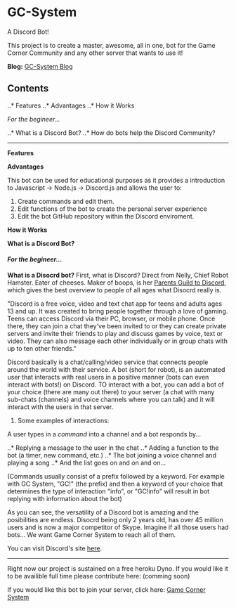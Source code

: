 # GC-System
A Discord Bot!

This project is to create a master, awesome, all in one, bot for the Game Corner Community and any other server that wants to use it!

**Blog:** [GC-System Blog](https://game-corner.000webhostapp.com/gc-system-blog/) 

## Contents

..* Features 
..* Advantages
..* How it Works

*For the begineer...*

..* What is a Discord Bot?
..* How do bots help the Discord Community?

---

__Features__

__Advantages__

This bot can be used for educational purposes as it provides a introduction to Javascript -> Node.js -> Discord.js and allows the user to:
1. Create commands and edit them.
2. Edit functions of the bot to create the personal server experience
2. Edit the bot GitHub repository within the Discord enviroment.

__How it Works__

__What is a Discord Bot?__

#### *For the begineer...*

__What is a Disocrd bot?__
First, what is Discord? Direct from Nelly, Chief Robot Hamster. Eater of cheeses. Maker of boops, is her [Parents Guild to Discord](https://blog.discordapp.com/parents-guide-to-discord-c77d91793e9c), which gives the best overview to people of all ages what Disocrd really is. 

"Discord is a free voice, video and text chat app for teens and adults ages 13 and up. It was created to bring people together through a love of gaming. Teens can access Discord via their PC, browser, or mobile phone. Once there, they can join a chat they’ve been invited to or they can create private servers and invite their friends to play and discuss games by voice, text or video. They can also message each other individually or in group chats with up to ten other friends."

Discord basically is a chat/calling/video service that connects people around the world with their service. 
A bot (short for robot), is an automated user that interacts with real users in a positive manner (bots can even interact with bots!) on Discord. TO interact with a bot, you can add a bot of your choice (there are many out there) to your server (a chat with many sub-chats (channels) and voice channels where you can talk) and it will interact with the users in that server. 
1. Some examples of interactions:

A user types in a *command* into a channel and a bot responds by...

..* Replying a message to the user in the chat
..* Adding a function to the bot (a timer, new command, etc.)
..* The bot joining a voice channel and playing a song
..* And the list goes on and on and on...

(Commands usually consist of a prefix followed by a keyword. For example with GC System, "GC!" (the prefix) and then a keyword of your choice that determines the type of interaction "info", or "GC!info" will result in bot replying with information about the bot)

As you can see, the versatility of a Discord bot is amazing and the posibilities are endless. Disocrd being only 2 years old, has over 45 million users and is now a major competitor of Skype. Imagine if all those users had bots... We want Game Corner System to reach all of them.

You can visit Discord's site [here](https://www.google.com/url?sa=t&rct=j&q=&esrc=s&source=web&cd=1&cad=rja&uact=8&ved=0ahUKEwiarPr56JvXAhUW0IMKHalZAcgQFgglMAA&url=https%3A%2F%2Fdiscordapp.com%2F&usg=AOvVaw2mEPm0IN1VJOrjVGlu_Eqi). 
___

Right now our project is sustained on a free heroku Dyno. If you would like it to be availible full time please contribute here: 
(comming soon)

If you would like this bot to join your server, click here: [Game Corner System](https://discordapp.com/oauth2/authorize?client_id=330470506455236608&scope=bot&permissions=468974790)
